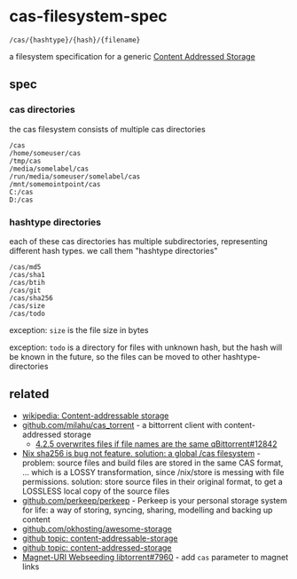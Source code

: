 # cas-filesystem-spec

`/cas/{hashtype}/{hash}/{filename}`

a filesystem specification for a generic [Content Addressed Storage](https://en.wikipedia.org/wiki/Content-addressable_storage)

## spec

### cas directories

the cas filesystem consists of multiple cas directories

```
/cas
/home/someuser/cas
/tmp/cas
/media/somelabel/cas
/run/media/someuser/somelabel/cas
/mnt/somemointpoint/cas
C:/cas
D:/cas
```

### hashtype directories

each of these cas directories has multiple subdirectories,
representing different hash types.
we call them "hashtype directories"

```
/cas/md5
/cas/sha1
/cas/btih
/cas/git
/cas/sha256
/cas/size
/cas/todo
```

exception: `size` is the file size in bytes

exception: `todo` is a directory for files with unknown hash, but the hash will be known in the future,
so the files can be moved to other hashtype-directories

## related

- [wikipedia: Content-addressable storage](https://en.wikipedia.org/wiki/Content-addressable_storage)
- [github.com/milahu/cas_torrent](https://github.com/milahu/cas_torrent) - a bittorrent client with content-addressed storage
  - [4.2.5 overwrites files if file names are the same qBittorrent#12842](https://github.com/qbittorrent/qBittorrent/issues/12842)
- [Nix sha256 is bug not feature. solution: a global /cas filesystem](https://discourse.nixos.org/t/nix-sha256-is-bug-not-feature-solution-a-global-cas-filesystem/15791) -
  problem: source files and build files are stored in the same CAS format, ...
  which is a LOSSY transformation, since /nix/store is messing with file permissions.
  solution: store source files in their original format,
  to get a LOSSLESS local copy of the source files
- [github.com/perkeep/perkeep](https://github.com/perkeep/perkeep) - Perkeep is your personal storage system for life: a way of storing, syncing, sharing, modelling and backing up content
- [github.com/okhosting/awesome-storage](https://github.com/okhosting/awesome-storage)
- [github topic: content-addressable-storage](https://github.com/topics/content-addressable-storage)
- [github topic: content-addressed-storage](https://github.com/topics/content-addressed-storage)
- [Magnet-URI Webseeding libtorrent#7960](https://github.com/arvidn/libtorrent/pull/7960) - add `cas` parameter to magnet links
